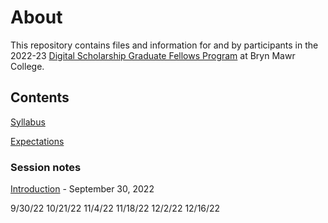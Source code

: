 # About

This repository contains files and information for and by participants in the 2022-23 [Digital Scholarship Graduate Fellows Program](digitalscholarship.blogs.brynmawr.edu/grads) at Bryn Mawr College.

## Contents

[Syllabus](/syllabus.md)

[Expectations](/expectations.md)



### Session notes

[Introduction](sessions/01-intro.md) - September 30, 2022

9/30/22
10/21/22
11/4/22
11/18/22
12/2/22
12/16/22